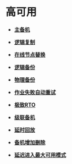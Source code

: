 # 高可用<a name="ZH-CN_TOPIC_0000001135403987"></a>

-   **[主备机](主备机.md)**  

-   **[逻辑复制](逻辑复制.md)**  

-   **[在线节点替换](在线节点替换.md)**  

-   **[逻辑备份](逻辑备份.md)**  

-   **[物理备份](物理备份.md)**  

-   **[作业失败自动重试](作业失败自动重试.md)**  

-   **[极致RTO](极致RTO.md)**  

-   **[级联备机](级联备机.md)**  

-   **[延时回放](延时回放.md)**  

-   **[备机增加删除](备机增加删除.md)**  

-   **[延迟进入最大可用模式](延迟进入最大可用模式.md)**  
